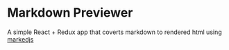 # Markdown Previewer

A simple React + Redux app that coverts markdown to rendered html using [markedjs](https://github.com/markedjs/marked)

